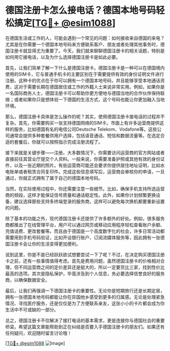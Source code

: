# 德国注册卡怎么接电话？德国本地号码轻松搞定[[TG💪+ @esim1088](https://t.me/s/esim1088)]

在德国生活或工作的人，可能会遇到一个常见的问题：如何接收来自德国的来电？尤其是在你需要一个德国本地号码来方便联系客户、朋友或者处理其他事务时，德国注册卡就显得尤为重要了。今天，我们就来聊聊德国注册卡的相关话题，特别是如何用它接电话，以及为什么选择德国注册卡是如此必要。

首先，让我们简单了解一下什么是德国注册卡。德国注册卡是一种可以在德国境内使用的SIM卡，它与普通手机卡的主要区别在于需要提供有效的身份证明文件进行注册。这种卡的优点在于你可以拥有一个德国本地号码，并且能够享受本地通话资费，这对于需要长期在德国居住或工作的外籍人士来说非常实用。例如，如果你是一名国际商务人士，德国注册卡可以帮助你更方便地与德国当地的合作伙伴保持联络；或者如果你只是想体验一下德国的生活方式，这个号码也能让你更加融入当地环境。

那么，德国注册卡具体是怎么操作的呢？其实，使用德国注册卡接电话的过程并不复杂。首先，你需要购买一张支持德国网络的SIM卡。市面上有许多运营商提供这样的服务，比如德国有名的电信公司Deutsche Telekom、Vodafone等。这些公司通常会提供多种套餐供用户选择，包括语音通话、短信和数据流量等。在选定合适的套餐后，你就可以按照指示完成注册流程了。

接下来就是关键步骤——注册。大多数情况下，你需要访问运营商的官方网站或者直接前往其营业厅提交个人资料。一般来说，你需要准备护照或其他有效的身份证件，以及一张近期的照片。有些运营商可能还会要求你提供居住地址证明，比如水电账单或者租赁合同复印件。完成这些信息填写后，运营商会审核你的申请，一旦通过，你就正式拥有了属于自己的德国本地号码。

当然，在实际使用过程中，你还需要注意一些细节。比如，确保手机支持所选运营商的频段，这样才能保证信号质量和通话稳定性。此外，如果你计划频繁更换设备，建议选择那些支持多终端登录的服务商，这样可以避免每次换机都要重新设置的问题。

除了基本的功能之外，现代德国注册卡还提供了许多额外的好处。例如，很多服务商都推出了在线管理平台，用户可以通过网页或移动应用程序轻松查看账户余额、充值话费、更改套餐等。而且由于德国是一个高度数字化的社会，许多日常活动都需要用到手机号码验证，比如开设银行账户、订阅流媒体服务等，因此拥有一张德国注册卡会让你的生活变得更加便利。

说到这里，你是不是已经跃跃欲试想要尝试一下了呢？不过，在决定购买德国注册卡之前，还有一些事情值得考虑。首先是费用问题，虽然德国注册卡的价格相对合理，但不同运营商之间的定价差异还是挺大的，所以一定要货比三家，找到性价比最高的选项。其次是隐私保护，毕竟涉及到个人信息，务必要选择信誉良好的服务商，以确保数据安全。

最后，让我们再强调一下德国注册卡的重要性。无论你是短期旅行还是长期定居，拥有一张德国本地号码都能让你在异国他乡感受到更多的归属感。无论是处理紧急情况、寻找医疗服务，还是仅仅是为了方便联系亲友，这张小小的卡片都会成为你生活中不可或缺的一部分。

总之，德国注册卡不仅解决了接打电话的基本需求，更是连接你与德国社会的重要桥梁。希望这篇文章能帮助到正在纠结是否要入手德国注册卡的朋友们。如果还有任何疑问，欢迎随时留言讨论哦！

[[TG💪+ @esim1088](https://t.me/s/esim1088) ![Image](https://i.postimg.cc/4NQfJmqS/Snipaste-2025-05-13-00-14-12.png)]